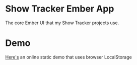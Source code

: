 # Show Tracker Ember App

The core Ember UI that my Show Tracker projects use.

# Demo

[Here's](http://kimagure.github.io/ShowTrackerEmberApp/#/shows) an online static demo that uses browser LocalStorage
